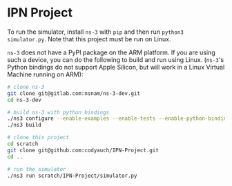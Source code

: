 # IPN Project

To run the simulator, install `ns-3` with `pip` and then run
`python3 simulator.py`. Note that this project must be run on Linux.

`ns-3` does not have a PyPI package on the ARM
platform. If you are using such a device, you can do the following to build and
run using Linux. (`ns-3`'s Python bindings do not support Apple Silicon, but
will work in a Linux Virtual Machine running on ARM):

```sh
# clone ns-3
git clone git@gitlab.com:nsnam/ns-3-dev.git
cd ns-3-dev

# build ns-3 with python bindings
./ns3 configure --enable-examples --enable-tests --enable-python-bindings
./ns3 build

# clone this project
cd scratch
git clone git@github.com:codyauch/IPN-Project.git
cd ..

# run the simulator
./ns3 run scratch/IPN-Project/simulator.py
```
